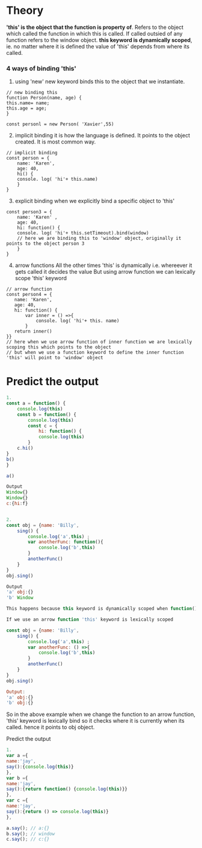 # Theory


**'this' is the object that the function is property of**. Refers to the object which called the function in which this is called. If called outsied of any function refers to the window object.
**this keyword is dynamically scoped**, ie. no matter where it is defined the value of 'this' depends from where its called.

### 4 ways of binding 'this'

1. using 'new'
new keyword binds this to the object that we instantiate.

```
// new binding this
function Person(name, age) {
this.name= name;
this.age = age;
}

const personl = new Person( 'Xavier',55)
```

2. implicit binding
it is how the language is defined. It points to the object created.
It is most common way.
```
// implicit binding
const person = {
	name: 'Karen',
	age: 40,
	hi() {
	console. log( 'hi'+ this.name)
	}
}
```

3. explicit binding
when we explicitly bind a specific object to 'this'
```
const person3 = {
	name: 'Karen' ,
	age: 40,
	hi: function() {
	console. log( 'hi'+ this.setTimeout).bind(window) 
	// here we are binding this to 'window' object, originally it points to the object person 3
	}
}
```

4. arrow functions
 All the other times 'this' is dynamically i.e. whereever it gets called it decides the value
 But using arrow function we can lexically scope 'this' keyword

 ```
 // arrow function
const person4 = {
	name: 'Karen',
	age: 40,
	hi: function() {
		var inner = () =>{
			console. log( 'hi'+ this. name)
		}
	return inner()
}}
// here when we use arrow function of inner function we are lexically scoping this which points to the object
// but when we use a function keyword to define the inner function 'this' will point to 'window' object
 ```


# Predict the output 
```javascript
1.
const a = function() {
	console.log(this)
    const b = function() {
        console.log(this)
        const c = {
            hi: function() {
            console.log(this)
        }
    c.hi()
}
b()
}

a() 

Output
Window{}
Window{}
c:{hi:f}


2.
const obj = {name: 'Billy',
	sing() {
		console.log('a',this) ;
		var anotherFunc: function(){
			console.log('b',this)
		}
		anotherFunc()
	}
}
obj.sing()

Output 
'a' obj:{}
'b' Window

This happens because this keyword is dynamically scoped when function() is used to define the function

If we use an arrow function 'this' keyword is lexically scoped

const obj = {name: 'Billy',
	sing() {
		console.log('a',this) ;
		var anotherFunc: () =>{
			console.log('b',this)
		}
		anotherFunc()
	}
}
obj.sing()

Output:
'a' obj:{}
'b' obj:{}
```

So in the above example when we change the function to an arrow function, 'this' keyword is lexically bind
so it checks where it is currently when its called. hence it points to obj object.



Predict the output
```javascript
1.
var a ={
name:'jay',
say():{console.log(this)}
},
var b ={
name:'jay',
say():{return function() {console.log(this)}}
},
var c ={
name:'jay',
say():{return () => console.log(this)}
},

a.say(); // a:{}
b.say(); // window
c.say(); // c:{}
```
